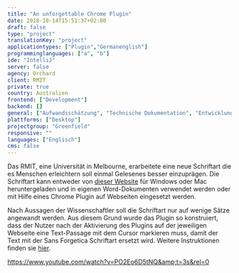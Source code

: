 ```yaml
---
title: "An unforgettable Chrome Plugin"
date: 2018-10-14T15:51:37+02:00
draft: false
type: "project"
translationKey: "project"
applicationtypes: ["Plugin","Germanenglish"]
programminglanguages: ["a", "b"]
ide: "IntelliJ"
server: false
agency: Orchard
client: RMIT
private: true
country: Australien
frontend: ["Development"]
backend: []
general: ["Aufwandsschätzung", "Technische Dokumentation", "Entwicklung", "Deployment"]
plattforms: ["Desktop"]
projectgroup: "Greenfield"
responsive: ""
languages: ["Englisch"]
cms: false
---
```

Das RMIT, eine Universität in Melbourne, erarbeitete eine neue Schriftart die es Menschen erleichtern soll einmal Gelesenes besser einzuprägen. Die Schriftart kann entweder von <a href="http://sansforgetica.rmit/" target="_blank" rel="noopener">dieser Website</a> für Windows oder Mac heruntergeladen und in eigenen Word-Dokumenten verwendet werden oder mit Hilfe eines Chrome Plugin auf Webseiten eingesetzt werden.

Nach Aussagen der Wissenschaftler soll die Schriftart nur auf wenige Sätze angewandt werden. Aus diesem Grund wurde das Plugin so konstruiert, dass der Nutzer nach der Aktivierung des Plugins auf der jeweiligen Webseite eine Text-Passage mit dem Cursor markieren muss, damit der Text mit der Sans Forgetica Schriftart ersetzt wird. Weitere Instruktionen finden sie <a href="https://chrome.google.com/webstore/detail/sans-forgetica-study-mode/jojbobbpjflbaekncckdbanjoakgpbbc?hl=en" target="_blank" rel="noopener">hier</a>.

https://www.youtube.com/watch?v=PO2Eo6D5tNQ&amp;t=3s&rel=0
